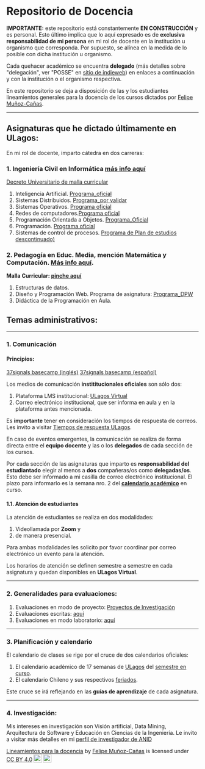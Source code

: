 
# Repositorio de Docencia

**IMPORTANTE:** este repositorio está constantemente **EN CONSTRUCCIÓN** y es personal. Esto último implica que lo aquí expresado es de **exclusiva responsabilidad de mi persona** en mi rol de docente en la institución u organismo que corresponda. Por supuesto, se alínea en la medida de lo posible con  dicha institución u organismo.

Cada quehacer académico se encuentra **delegado** (más detalles sobre "delegación", ver "POSSE" en [sitio de indieweb](https://indieweb.org/POSSE)) en enlaces a continuación y con la institución o el organismo respectiva.

En este repositorio se deja a disposición de las y los estudiantes lineamientos generales para la docencia de los cursos dictados por [Felipe Muñoz-Cañas](https://felipe.micro.blog/about).

----

## Asignaturas que he dictado últimamente en ULagos:

En mi rol de docente, imparto cátedra en dos carreras:

### 1. Ingeniería Civil en Informática [más info aquí](https://ingenierias.ulagos.cl/carreradepto/ingenieria-civil-en-informatica/)

[Decreto Universitario de malla curricular](https://ingenierias.ulagos.cl/wp-content/uploads/2021/03/DU0416-ICINF-nueva-malla.pdf)

1. Inteligencia Artificial. [Programa_oficial]((https://drive.google.com/drive/folders/12Eqie5f6nl1XRv8r7yBmBF-t9zmpe4S7))
2. Sistemas Distribuidos. [Programa_por validar](programas/sd_2024.pdf)
3. Sistemas Operativos. [Programa oficial](https://drive.google.com/drive/folders/1wjqWrJ7FPs-MfPMozEfABm58qKVqQjeV)
4. Redes de computadores.[Programa oficial](https://drive.google.com/drive/folders/12Eqie5f6nl1XRv8r7yBmBF-t9zmpe4S7)
5. Programación Orientada a Objetos. [Programa_Oficial]([programas/poo.pdf](https://drive.google.com/drive/folders/1nYLYjEKp3tAQtp9FFa2bK9VaDabua6dq))
6. Programación. [Programa oficial](https://drive.google.com/drive/folders/1DSbqGWfFzV-wOG3FUj4CcysE7wZzU3Rz)
7. Sistemas de control de procesos. [Programa de Plan de estudios descontinuado)](programas/scp.pdf)


### 2. Pedagogía en Educ. Media, mención Matemática y Computación. [Más info aquí](https://pmyc.ulagos.cl). 

**Malla Curricular: [pinche aquí](https://pmyc.ulagos.cl/carrera/malla-curricular/)**

1. Estructuras de datos. 
2. Diseño y Programación Web. Programa de asignatura: [Programa_DPW](programas/dpw.pdf)
3. Didáctica de la Programación en Aula.


## Temas administrativos:

----

### 1. Comunicación

#### Principios:

[37signals basecamp (inglés)](https://basecamp.com/guides/how-we-communicate)
[37signals basecamp (español)](https://basecamp-com.translate.goog/guides/how-we-communicate?_x_tr_sl=auto&_x_tr_tl=es&_x_tr_hl=es&_x_tr_pto=wapp)

Los medios de comunicación **instititucionales oficiales** son sólo dos: 

1. Plataforma LMS institucional: [ULagos Virtual](https://www.ulagosvirtual.cl)
2. Correo electrónico institucional, que ser informa en aula y en la plataforma antes mencionada.

Es **importante** tener en consideración los tiempos de respuesta de correos. Les invito a visitar [Tiempos de respuesta ULagos](https://felipe.micro.blog/emailulagos/).

En caso de eventos emergentes, la comunicación se realiza de forma directa entre el **equipo docente** y las o los **delegados** de cada sección de los cursos. 

Por cada sección de las asignaturas que imparto es **responsabilidad del estudiantado** elegir al menos a **dos** compañeras/os como **delegadas/os**. Esto debe ser informado a mi casilla de correo electrónico institucional. El plazo para informarlo es la semana nro. 2 del **[calendario académico](https://www.ulagos.cl/portal-del-estudiante/calendario-academico/)**  en curso.

#### 1.1. Atención de estudiantes

La atención de estudiantes se realiza en dos modalidades:

1. Videollamada por **Zoom** y
2. de manera presencial.

Para ambas modalidades les solicito por favor coordinar por correo electrónico un evento para la atención. 

Los horarios de atención se definen semestre a semestre en cada asignatura y quedan disponibles en **ULagos Virtual**.


----

### 2. Generalidades para evaluaciones:

1. Evaluaciones en modo de proyecto: [Proyectos de Investigación](https://github.com/femunoz/clases/blob/a1e3bb3bdd1a0c80b60c54723df4e519a9d77c46/reglas_varias/Investigacio%CC%81n%20-%20Lineamientos%20generales.pdf)
2. Evaluaciones escritas: [aquí](https://github.com/femunoz/clases/blob/a1e3bb3bdd1a0c80b60c54723df4e519a9d77c46/reglas_varias/Instrucciones%20generales%20-%20Ev.%20escritas..md)
3. Evaluaciones en modo laboratorio: [aquí](https://github.com/femunoz/clases/blob/a1e3bb3bdd1a0c80b60c54723df4e519a9d77c46/reglas_varias/Instrucciones%20generales%20-%20Ev.%20laboratorio.md)


----

### 3. Planificación y calendario

El calendario de clases se rige por el cruce de dos calendarios oficiales:

1. El calendario académico de 17 semanas de [ULagos](https://www.ulagos.cl) del [semestre en curso](https://www.ulagos.cl/portal-del-estudiante/calendario-academico/).
2. El calendario Chileno y sus respectivos [feriados](https://www.feriados.cl).

Este cruce se irá reflejando en las **guías de aprendizaje** de cada asignatura. 

----

### 4. Investigación:

Mis intereses en investigación son Visión artificial, Data Mining, Arquitectura de Software y Educación en Ciencias de la Ingeniería. Le invito a visitar más detalles en mi [perfil de investigador de ANID](https://investigadores.anid.cl/es/people/48971-Felipe_Muoz) 


<p xmlns:cc="http://creativecommons.org/ns#" xmlns:dct="http://purl.org/dc/terms/"><a property="dct:title" rel="cc:attributionURL" href="https://github.com/femunoz/clases">Lineamientos para la docencia</a> by <a rel="cc:attributionURL dct:creator" property="cc:attributionName" href="https://felipe.micro.blog/about">Felipe Muñoz-Cañas</a> is licensed under <a href="https://creativecommons.org/licenses/by/4.0/?ref=chooser-v1" target="_blank" rel="license noopener noreferrer" style="display:inline-block;">CC BY 4.0<img style="height:22px!important;margin-left:3px;vertical-align:text-bottom;" src="https://mirrors.creativecommons.org/presskit/icons/cc.svg?ref=chooser-v1" alt=""><img style="height:22px!important;margin-left:3px;vertical-align:text-bottom;" src="https://mirrors.creativecommons.org/presskit/icons/by.svg?ref=chooser-v1" alt=""></a></p>

